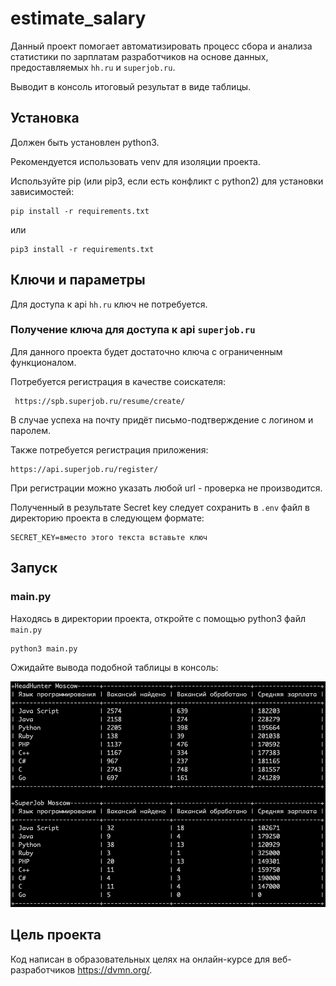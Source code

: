 # estimate_salary

Данный проект помогает автоматизировать процесс сбора и анализа статистики по зарплатам разработчиков на основе данных, предоставляемых `hh.ru` и `superjob.ru`.

Выводит в консоль итоговый результат в виде таблицы.


## Установка

Должен быть установлен python3.

Рекомендуется использовать venv для изоляции проекта.

Используйте pip (или pip3, если есть конфликт с python2) для установки зависимостей:

```
pip install -r requirements.txt
```

или

```
pip3 install -r requirements.txt
```


## Ключи и параметры

Для доступа к api `hh.ru` ключ не потребуется.

### Получение ключа для доступа к api `superjob.ru`

Для данного проекта будет достаточно ключа с ограниченным функционалом.

Потребуется регистрация в качестве соискателя:

```
 https://spb.superjob.ru/resume/create/
```
В случае успеха на почту придёт письмо-подтверждение с логином и паролем.

Также потребуется регистрация приложения:

```
https://api.superjob.ru/register/
```
При регистрации можно указать любой url - проверка не производится.

Полученный в результате Secret key следует сохранить в `.env` файл в директорию проекта в следующем формате:

```
SECRET_KEY=вместо этого текста вставьте ключ
```

## Запуск


### main.py

Находясь в директории проекта, откройте с помощью python3 файл `main.py`

```
python3 main.py
```
Ожидайте вывода подобной таблицы в консоль:

![table.png](./table.png)


## Цель проекта

Код написан в образовательных целях на онлайн-курсе для веб-разработчиков https://dvmn.org/.